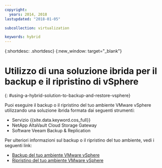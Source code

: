 ```yaml
---
copyright:
  years: 2014, 2018
lastupdated: "2018-01-05"

subcollection: virtualization

keywords: hybrid
---
```

{:shortdesc: .shortdesc}
{:new_window: target="_blank"}

# Utilizzo di una soluzione ibrida per il backup e il ripristino di vSphere
{: #using-a-hybrid-solution-to-backup-and-restore-vsphere}

<!--Data backup is currently the most trusted means of maintaining safety, integrity, and redundancy. However, as the amount of backed up data increases, so does the amount of space needed to store it. In the past, storing backups on high-performance storage or tape were feasible solutions. Today, enterprises are seeking to alleviate the capital and operational costs associated with physical on-premises storage by augmenting or even replacing it with Object Storage.-->
Puoi eseguire il backup o il ripristino del tuo ambiente VMware vSphere utilizzando una soluzione ibrida formata dai seguenti strumenti:

* Servizio {{site.data.keyword.cos_full}}
* NetApp AltaVault Cloud Storage Gateway
* Software Veeam Backup & Replication

Per ulteriori informazioni sul backup o il ripristino del tuo ambiente, vedi i seguenti link:

* [Backup del tuo ambiente VMware vSphere](/docs/infrastructure/virtualization?topic=Virtualization-backing-up-your-vmware-vsphere-environment-by-using-veeam)
* [Ripristino del tuo ambiente VMware vSphere](/docs/infrastructure/virtualization?topic=Virtualization-recovering-your-vmware-vsphere-environment)
